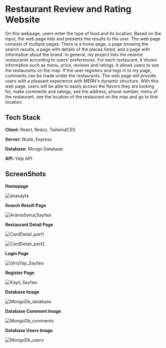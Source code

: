 # Restaurant Review and Rating Website

On this webpage, users enter the type of food and its location. Based on the input, the web page lists and presents the results to the user. The web page consists of multiple pages. There is a home page, a page showing the search results, a page with details of the places listed, and a page with information about the brand. In general, my project lists the nearest restaurants according to users' preferences. For each restaurant, it shows information such as menu, price, reviews and ratings. It allows users to see the restaurants on the map. If the user registers and logs in to my page, comments can be made under the restaurants. The web page will provide users with a pleasant experience with MERN's dynamic structure. With this web page, users will be able to easily access the flavors they are looking for, make comments and ratings, see the address, phone number, menu of the restaurant, see the location of the restaurant on the map and go to that location.


## Tech Stack

**Client:** React, Redux, TailwindCSS

**Server:** Node, Express

**Database:** Mongo Database

**API:** Yelp API

  ## ScreenShots

  **Homepage**
  
  ![anasayfa](https://github.com/user-attachments/assets/8ca33bb3-2d39-4947-a6bc-59a8b80b3c69)

   **Search Result Page**
   
![AramaSonuçSayfası](https://github.com/user-attachments/assets/ce96982d-5514-4794-a553-ac5e32a6ffce)

**Restaurant Detail Page**

![CardDetail_part1](https://github.com/user-attachments/assets/d5bf4010-63ce-4ce7-b77b-be9aee0b8b8b)

![CardDetail_part2](https://github.com/user-attachments/assets/2946abf5-79ce-43d6-a436-39d4c97841ea)

**Login Page**

![GirişYap_Sayfası](https://github.com/user-attachments/assets/ace6d043-bc05-4b63-bac1-86eee3301a8b)

**Register Page**

![Kayıt_Sayfası](https://github.com/user-attachments/assets/785166c8-989b-4cc1-9e77-51f27f2b2317)

**Database  Image**

![MongoDb_database](https://github.com/user-attachments/assets/90aa1d04-375e-4d1f-9c85-78f1c589027d)

**Database  Comment Image**

![MongoDb_comments](https://github.com/user-attachments/assets/cc21936d-2a02-420f-93b0-fb8b6fc28c06)

**Database  Users Image**

![MongoDb_users](https://github.com/user-attachments/assets/a58d7ca1-29a3-4b08-9438-29ea53989587)


